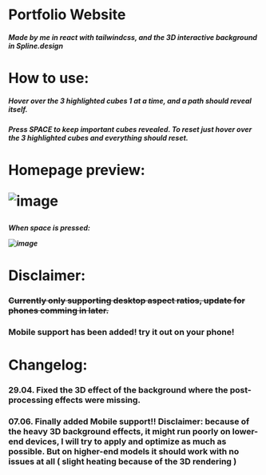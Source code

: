 <h1>Portfolio Website

<h5>Made by me in react with tailwindcss, and the 3D interactive background in Spline.design 
  
<h1>How to use:
  
<h5>Hover over the 3 highlighted cubes 1 at a time, and a path should reveal itself.
 
<h5>Press SPACE to keep important cubes revealed. To reset just hover over the 3 highlighted cubes and everything should reset.
 
<h1>Homepage preview:
  
![image](https://user-images.githubusercontent.com/71398993/164949802-135feeea-4a5f-4a59-9562-56e963bc082d.png)

<h5>When space is pressed:  
  
![image](https://user-images.githubusercontent.com/71398993/164949808-60b2f025-79fd-4b8e-a3f0-77ce8e43fc9d.png)

  
<h1>Disclaimer:
  
<h3><del>Currently only supporting desktop aspect ratios, update for phones comming in later.</del>
<h3>Mobile support has been added! try it out on your phone!
  <h1> Changelog:
<h3>29.04. Fixed the 3D effect of the background where the post-processing effects were missing. 
<h3>07.06. Finally added Mobile support!! Disclaimer: because of the heavy 3D background effects, it might run poorly on lower-end devices, I will try to apply and optimize as much as possible. But on higher-end models it should work with no issues at all ( slight heating because of the 3D rendering )
